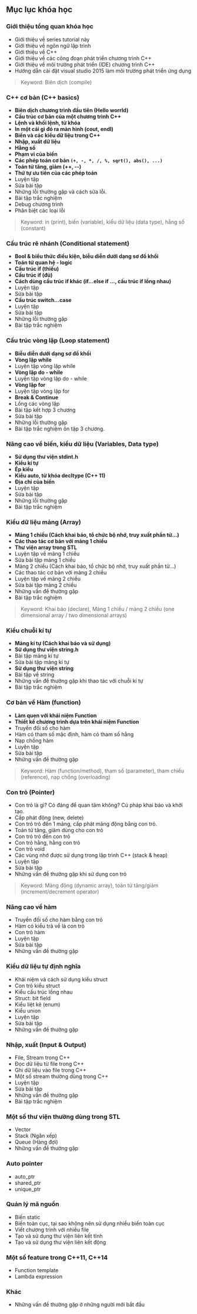 ## Mục lục khóa học

### Giới thiệu tổng quan khóa học

- Giới thiệu về series tutorial này
- Giới thiệu về ngôn ngữ lập trình
- Giới thiệu về C++
- Giới thiệu về các công đoạn phát triển chương trình C++
- Giới thiệu về môi trường phát triển (IDE) chương trình C++
- Hướng dẫn cài đặt visual studio 2015 làm môi trường phát triển ứng dụng

> Keyword: Biên dịch (compile)

### C++ cơ bản (C++ basics)

- **Biên dịch chương trình đầu tiên (Hello worrld)**
- **Cấu trúc cơ bản của một chương trình C++**
- **Lệnh và khối lệnh, từ khóa**
- **In một cái gì đó ra màn hình (cout, endl)**
- **Biến và các kiểu dữ liệu trong C++**
- **Nhập, xuất dữ liệu**
- **Hằng số**
- **Phạm vi của biến**
- **Các phép toán cơ bản `(+, -, *, /, %, sqrt(), abs(), ...)`**
- **Toán tử tăng, giảm (++, --)**
- **Thứ tự ưu tiên của các phép toán**
- Luyện tập
- Sửa bài tập
- Những lỗi thường gặp và cách sửa lỗi.
- Bài tập trắc nghiệm
- Debug chương trình
- Phân biệt các loại lỗi

> Keyword: in (print), biến (variable), kiểu dữ liệu (data type),
> hằng số (constant)

### Cấu trúc rẽ nhánh (Conditional statement)

- **Bool & biểu thức điều kiện, biễu diễn dưới dạng sơ đồ khối**
- **Toán tử quan hệ - logic**
- **Cấu trúc if (thiếu)**
- **Cấu trúc if (đủ)**
- **Cách dùng cấu trúc if khác (if...else if ..., cấu trúc if lồng nhau)**
- Luyện tập
- Sửa bài tập
- **Cấu trúc switch...case**
- Luyện tập
- Sửa bài tập
- Những lỗi thường gặp
- Bài tập trắc nghiệm

### Cấu trúc vòng lặp (Loop statement)

- **Biễu diễn dưới dạng sơ đồ khối**
- **Vòng lặp while**
- Luyện tập vòng lặp while
- **Vòng lặp do - while**
- Luyện tập vòng lặp do - while
- **Vòng lặp for**
- Luyện tập vòng lặp for
- **Break & Continue**
- Lồng các vòng lặp
- Bài tập kết hợp 3 chương
- Sửa bài tập
- Những lỗi thường gặp
- Bài tập trắc nghiệm ôn tập 3 chương.

### Nâng cao về biến, kiểu dữ liệu (Variables, Data type)

- **Sử dụng thư viện stdint.h**
- **Kiểu kí tự**
- **Ép kiểu**
- **Kiểu auto, từ khóa decltype (C++ 11)**
- **Địa chỉ của biến**
- Luyện tập
- Sửa bài tập
- Những lỗi thường gặp
- Bài tập trắc nghiệm

### Kiểu dữ liệu mảng (Array)

- **Mảng 1 chiều (Cách khai báo, tổ chức bộ nhớ, truy xuất phần tử...)**
- **Các thao tác cơ bản với mảng 1 chiều**
- **Thư viện array trong STL**
- Luyện tập về mảng 1 chiều
- Sửa bài tập mảng 1 chiều
- Mảng 2 chiều (Cách khai báo, tổ chức bộ nhớ, truy xuất phần tử...)
- Các thao tác cơ bản với mảng 2 chiều
- Luyện tập về mảng 2 chiều
- Sửa bài tập mảng 2 chiều
- Những vấn đề thường gặp
- Bài tập trắc nghiệm

> Keyword: Khai báo (declare), Mảng 1 chiều / mảng 2 chiều
> (one dimensional array / two dimensional arrays)

### Kiểu chuỗi kí tự

- **Mảng kí tự (Cách khai báo và sử dụng)**
- **Sử dụng thư viện string.h**
- Bài tập mảng kí tự
- Sửa bài tập mảng kí tự
- **Sử dụng thư viện string**
- Bài tập về string
- Những vấn đề thường gặp khi thao tác với chuỗi kí tự
- Bài tập trắc nghiệm

### Cơ bản về Hàm (function)

- **Làm quen với khái niệm Function**
- **Thiết kế chương trình dựa trên khái niệm Function**
- Truyền đối số cho hàm
- Hàm có tham số mặc định, hàm có tham số hằng
- Nạp chồng hàm
- Luyện tập
- Sửa bài tập
- Những vấn đề thường gặp

> Keyword: Hàm (function/method), tham số (parameter), tham chiếu (reference),
> nạp chồng (overloading)

### Con trỏ (Pointer)

- Con trỏ là gì? Có đáng để quan tâm không? Cú pháp khai báo và khởi tạo.
- Cấp phát động (new, delete)
- Con trỏ trỏ đến 1 mảng, cấp phát mảng động bằng con trỏ.
- Toán tử tăng, giảm dùng cho con trỏ
- Con trỏ trỏ đến con trỏ
- Con trỏ hằng, hằng con trỏ
- Con trỏ void
- Các vùng nhớ được sử dụng trong lập trình C++ (stack & heap)
- Luyện tập
- Sửa bài tập
- Những vấn đề thường gặp khi sử dụng con trỏ

> Keyword: Mảng động (dynamic array), toán tử tăng/giảm
> (increment/decrement operator)

### Nâng cao về hàm

- Truyền đối số cho hàm bằng con trỏ
- Hàm có kiểu trả về là con trỏ
- Con trỏ hàm
- Luyện tập
- Sửa bài tập
- Những vấn đề thường gặp

### Kiểu dữ liệu tự định nghĩa

- Khái niệm và cách sử dụng kiểu struct
- Con trỏ kiểu struct
- Kiểu cấu trúc lồng nhau
- Struct: bit field
- Kiểu liệt kê (enum)
- Kiểu union
- Luyện tập
- Sửa bài tập
- Những vấn đề thường gặp

### Nhập, xuất (Input & Output)

- File, Stream trong C++
- Đọc dữ liệu từ file trong C++
- Ghi dữ liệu vào file trong C++
- Một số stream thường dùng trong C++
- Luyện tập
- Sửa bài tập
- Những vấn đề thường gặp
- Bài tập trắc nghiệm

### Một số thư viện thường dùng trong STL

- Vector
- Stack (Ngăn xếp)
- Queue (Hàng đợi)
- Những vấn đề thường gặp

### Auto pointer

- auto_ptr
- shared_ptr
- unique_ptr

### Quản lý mã nguồn

- Biến static
- Biến toàn cục, tại sao không nên sử dụng nhiều biến toàn cục
- Viết chương trình với nhiều file
- Tạo và sử dụng thư viện liên kết tĩnh
- Tạo và sử dụng thư viện liên kết động

### Một số feature trong C++11, C++14

- Function template
- Lambda expression

### Khác

- Những vấn đề thường gặp ở những người mới bắt đầu